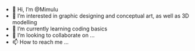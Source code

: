 - 👋 Hi, I’m @Mimulu
- 👀 I’m interested in graphic designing and conceptual art, as well as 3D modelling
- 🌱 I’m currently learning coding basics
- 💞️ I’m looking to collaborate on ...
- 📫 How to reach me ...

<!---
Mimulu/Mimulu is a ✨ special ✨ repository because its `README.md` (this file) appears on your GitHub profile.
You can click the Preview link to take a look at your changes.
--->
